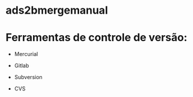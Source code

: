 # ads2bmergemanual
# Ferramentas de controle de versão:

* Mercurial

* Gitlab

* Subversion

* CVS
